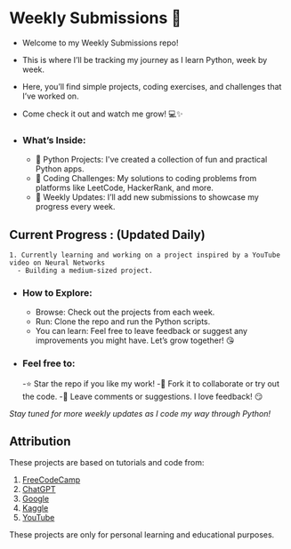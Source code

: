 # **Weekly Submissions 🚀**

- Welcome to my Weekly Submissions repo! 
- This is where I’ll be tracking my journey as I learn Python, week by week. 
- Here, you’ll find simple projects, coding exercises, and challenges that I’ve worked on. 
- Come check it out and watch me grow! 💻✨

- ### What’s Inside:
    - 🐍 Python Projects: I've created a collection of fun and practical Python apps.
    - 🧩 Coding Challenges: My solutions to coding problems from platforms like LeetCode, HackerRank, and more.
    - 📅 Weekly Updates: I’ll add new submissions to showcase my progress every week.

## **Current Progress :** (Updated Daily)
    1. Currently learning and working on a project inspired by a YouTube video on Neural Networks
      - Building a medium-sized project. 

- ### How to Explore:
    - Browse: Check out the projects from each week.
    - Run: Clone the repo and run the Python scripts.
    - You can learn: Feel free to leave feedback or suggest any improvements you might have. Let’s grow together! 😘

- ### Feel free to:
  -⭐️ Star the repo if you like my work!
  -📝 Fork it to collaborate or try out the code.
  -💬 Leave comments or suggestions. I love feedback! 😏

*Stay tuned for more weekly updates as I code my way through Python!*

## Attribution

These projects are based on tutorials and code from:
1. [FreeCodeCamp](https://www.freecodecamp.org/)
2. [ChatGPT](https://openai.com/chatgpt)
3. [Google](https://www.google.com/)
4. [Kaggle](https://www.kaggle.com/)
5. [YouTube](https://www.youtube.com/)

These projects are only for personal learning and educational purposes.
